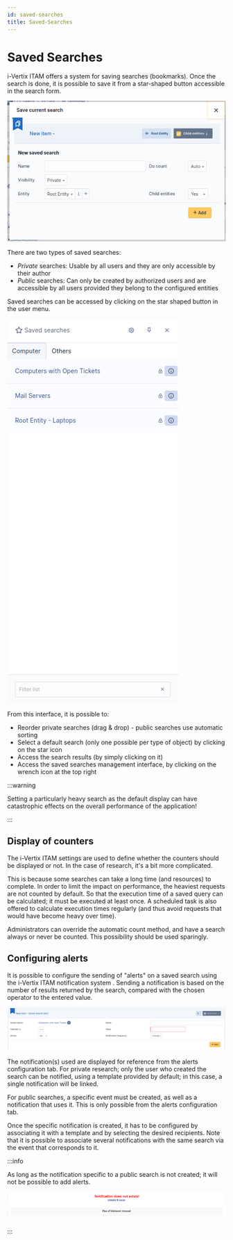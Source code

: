 ```yaml
---
id: saved-searches
title: Saved-Searches
---
```


# Saved Searches 

i-Vertix ITAM offers a system for saving searches (bookmarks). Once the search is
done, it is possible to save it from a star-shaped button accessible in
the search form.

![Saving a search](../assets/first-steps/images/save_search.png)

There are two types of saved searches:

- *Private* searches: Usable by all users and they are only accessible
  by their author
- *Public* searches: Can only be created by authorized users and are
  accessible by all users provided they belong to the configured
  entities

Saved searches can be accessed by clicking on the star shaped button in
the user menu.

![List of saved searches](../assets/first-steps/images/saved_searches.png)

From this interface, it is possible to:

- Reorder private searches (drag & drop) - public searches use automatic
  sorting
- Select a default search (only one possible per type of object) by
  clicking on the star icon
- Access the search results (by simply clicking on it)
- Access the saved searches management interface, by clicking on the
  wrench icon at the top right

:::warning

Setting a particularly heavy search as the default display can have
catastrophic effects on the overall performance of the application!

:::

## Display of counters

The i-Vertix ITAM settings are used to define whether the counters should be
displayed or not. In the case of research, it's a bit more complicated.

This is because some searches can take a long time (and resources) to
complete. In order to limit the impact on performance, the heaviest
requests are not counted by default. So that the execution time of a
saved query can be calculated; it must be executed at least once. A
scheduled task is also offered to calculate execution times regularly
(and thus avoid requests that would have become heavy over time).

Administrators can override the automatic count method, and have a
search always or never be counted. This possibility should be used
sparingly.

## Configuring alerts

It is possible to configure the sending of "alerts" on a saved search
using the i-Vertix ITAM notification system . Sending a notification is based on
the number of results returned by the search, compared with the chosen
operator to the entered value.

![Configuration of alerts on saved searches](../assets/first-steps/images/saved_search_alert.png)

The notification(s) used are displayed for reference from the alerts
configuration tab. For private research; only the user who created the
search can be notified, using a template provided by default; in this
case, a single notification will be linked.

For public searches, a specific event must be created, as well as a
notification that uses it. This is only possible from the alerts
configuration tab.

Once the specific notification is created, it has to be configured by
associating it with a template and by selecting the desired recipients.
Note that it is possible to associate several notifications with the
same search via the event that corresponds to it.

:::info

As long as the notification specific to a public search is not
created; it will not be possible to add alerts.

![No saved search notification message](../assets/first-steps/images/saved_search_nonotif.png)

:::
